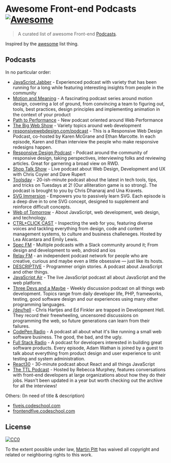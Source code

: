 # Awesome Front-end Podcasts [![Awesome](https://cdn.rawgit.com/sindresorhus/awesome/d7305f38d29fed78fa85652e3a63e154dd8e8829/media/badge.svg)](https://github.com/sindresorhus/awesome)

> A curated list of awesome Front-end [Podcasts](#podcasts).

Inspired by the [awesome](https://github.com/sindresorhus/awesome) list thing.

## Podcasts

In no particular order:

- [JavaScript Jabber](https://devchat.tv/js-jabber) - Experienced podcast with variety that has been running for a long while featuring interesting insights from people in the community
- [Motion and Meaning](http://www.motionandmeaning.io/) - A fascinating podcast series around motion design, covering a lot of ground, from convincing a team to figuring out, tools, best practices, design principles and implementing animation in the context of your product
- [Path to Performance](https://pathtoperf.com/) - New podcast oriented around Web Performance
- [The Big Web Show](http://5by5.tv/bigwebshow) - Variety topics around web development
- [responsivewebdesign.com/podcast](http://responsivewebdesign.com/podcast/) - This is a Responsive Web Design Podcast, co-hosted by Karen McGrane and Ethan Marcotte. In each episode, Karen and Ethan interview the people who make responsive redesigns happen.
- [Responsive Design Podcast](https://responsivedesign.is/podcasts) - Podcast around the community of responsive design, taking perspectives, interviewing folks and reviewing articles. Great for garnering a broad view on RWD.
- [Shop Talk Show](http://shoptalkshow.com/) - Live podcast about Web Design, Development and UX with Chris Coyier and Dave Rupert
- [Toolsday](http://toolsday.io/) - 20-ish-minute podcast about the latest in tech tools, tips, and tricks on Tuesdays at 2! (Our alliteration game is so strong). The podcast is brought to you by Chris Dhanaraj and Una Kravets.
- [SVG Immersion](http://svgimmersion.com/) - Empowers you to passively learn SVG. Each episode is a deep dive in to one SVG concept, designed to supplement and reinforce difficult concepts.
- [Web of Tomorrow](http://www.weboftomorrowpodcast.com/) - About JavaScript, web development, web design, and technology.
- [CTRL+CLICK CAST](http://ctrlclickcast.com/) - Inspecting the web for you, featuring diverse voices and tackling everything from design, code and content management systems, to culture and business challeneges. Hosted by Lea Alcantara and Emily Lewis.
- [Spec FM](http://spec.fm/) - Multiple podcasts with a Slack community around it; From design and development to web, android and ios
- [Relay FM](https://www.relay.fm/) - an independent podcast network for people who are creative, curious and maybe even a little obsessive — just like its hosts.
- [DESCRIPTIVE](http://descriptive.audio/) - Programmer origin stories. A podcast about JavaScript and other things.
- [JavaScript Air](http://javascriptair.com/) - The live JavaScript podcast all about JavaScript and the web platform.
- [Three Devs and a Maybe](http://threedevsandamaybe.com/) - Weekly discussion podcast on all things web development. Topics range from daily developer life, PHP, frameworks, testing, good software design and our experiences using many other programming languages.
- [/dev/hell](http://devhell.info/) - Chris Hartjes and Ed Finkler are trapped in Development Hell. They record their freewheeling, uncensored discussions on programming the web, so future generations can learn from their failures.
- [CodePen Radio](https://blog.codepen.io/radio/) - A podcast all about what it's like running a small web software business. The good, the bad, and the ugly.
- [Full Stack Radio](http://www.fullstackradio.com/) - A podcast for developers interested in building great software products. Every episode, Adam Wathan is joined by a guest to talk about everything from product design and user experience to unit testing and system administration.
- [React30](https://react30.com/) - 30-minute podcast about React and all things JavaScript
- [The TTL Podcast](http://ttlpodcast.com/) - Hosted by Rebecca Murphey, features conversations with front-end developers at large organizations about how they do their jobs. Hasn't been updated in a year but worth checking out the archive for all the interviews!


Others: (In need of title & description)
- [fivejs.codeschool.com](https://fivejs.codeschool.com/)
- [frontendfive.codeschool.com](https://frontendfive.codeschool.com/)


## License

[![CC0](http://i.creativecommons.org/p/zero/1.0/88x31.png)](http://creativecommons.org/publicdomain/zero/1.0/)

To the extent possible under law, [Martin Pitt](http://martinpitt.co.uk) has waived all copyright and related or neighboring rights to this work.
